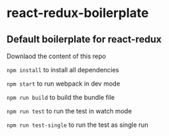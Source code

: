 # react-redux-boilerplate

## Default boilerplate for react-redux

Downlaod the content of this repo

`npm install` to install all dependencies

`npm start` to run webpack in dev mode

`npm run build` to build the bundle file

`npm run test` to run the test in watch mode

`npm run test-single` to run the test as single run


